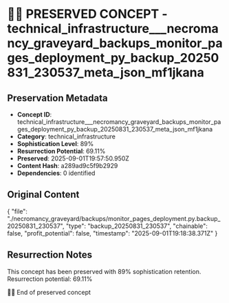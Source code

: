 # 🏴‍☠️ PRESERVED CONCEPT - technical_infrastructure___necromancy_graveyard_backups_monitor_pages_deployment_py_backup_20250831_230537_meta_json_mf1jkana

## Preservation Metadata
- **Concept ID**: technical_infrastructure___necromancy_graveyard_backups_monitor_pages_deployment_py_backup_20250831_230537_meta_json_mf1jkana
- **Category**: technical_infrastructure
- **Sophistication Level**: 89%
- **Resurrection Potential**: 69.11%
- **Preserved**: 2025-09-01T19:57:50.950Z
- **Content Hash**: a289ad9c5f9b2929
- **Dependencies**: 0 identified

## Original Content

{
  "file": "./necromancy_graveyard/backups/monitor_pages_deployment.py.backup_20250831_230537",
  "type": "backup_20250831_230537",
  "chainable": false,
  "profit_potential": false,
  "timestamp": "2025-09-01T19:18:38.371Z"
}

## Resurrection Notes
This concept has been preserved with 89% sophistication retention.
Resurrection potential: 69.11%

🏴‍☠️ End of preserved concept